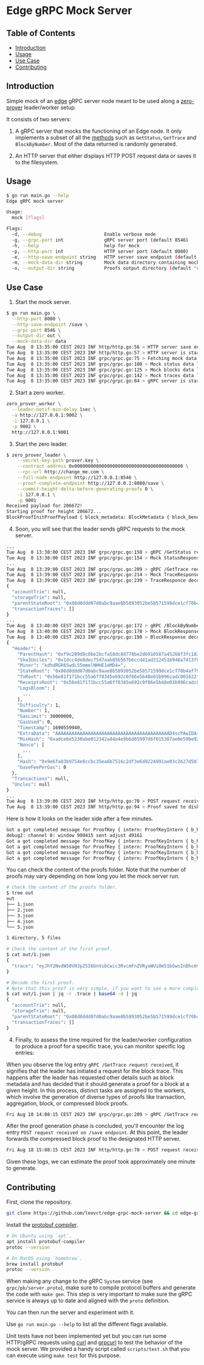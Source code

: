 # Edge gRPC Mock Server

## Table of Contents

- [Introduction](#introduction)
- [Usage](#usage)
- [Use Case](#use-case)
- [Contributing](#contributing)

## Introduction

Simple mock of an [edge](https://github.com/0xPolygon/polygon-edge) gRPC server node meant to be used along a [zero-prover](https://github.com/mir-protocol/zero-provers) leader/worker setup.

It consists of two servers:

1. A gRPC server that mocks the functioning of an Edge node. It only implements a subset of all the [methods](https://github.com/0xPolygon/polygon-edge/blob/zero-trace/server/proto/system.proto) such as `GetStatus`, `GetTrace` and `BlockByNumber`. Most of the data returned is randomly generated.

2. An HTTP server that either displays HTTP POST request data or saves it to the filesystem.

## Usage

```sh
$ go run main.go --help
Edge gRPC mock server

Usage:
  mock [flags]

Flags:
  -d, --debug                       Enable verbose mode
  -g, --grpc-port int               gRPC server port (default 8546)
  -h, --help                        help for mock
  -p, --http-port int               HTTP server port (default 8080)
  -e, --http-save-endpoint string   HTTP server save endpoint (default "/save")
  -m, --mock-data-dir string        Mock data directory containing mock status (status.json), block (block.json) and trace (trace.json) files (default "data")
  -o, --output-dir string           Proofs output directory (default "out")
```

## Use Case

1. Start the mock server.

```sh
$ go run main.go \
  --http-port 8080 \
  --http-save-endpoint /save \
  --grpc-port 8546 \
  --output-dir out \
  --mock-data-dir data
Tue Aug  8 13:35:00 CEST 2023 INF http/http.go:56 > HTTP server save endpoint: /save ready
Tue Aug  8 13:35:00 CEST 2023 INF http/http.go:57 > HTTP server is starting on port 8080
Tue Aug  8 13:35:00 CEST 2023 INF grpc/grpc.go:75 > Fetching mock data from `data` directory
Tue Aug  8 13:35:00 CEST 2023 INF grpc/grpc.go:108 > Mock status data loaded
Tue Aug  8 13:35:00 CEST 2023 INF grpc/grpc.go:125 > Mock blocks data loaded
Tue Aug  8 13:35:00 CEST 2023 INF grpc/grpc.go:142 > Mock traces data loaded
Tue Aug  8 13:35:00 CEST 2023 INF grpc/grpc.go:84 > gRPC server is starting on port 8546
```

2. Start a zero worker.

```sh
zero_prover_worker \
  --leader-notif-min-delay 1sec \
  -a http://127.0.0.1:9002 \
  -i 127.0.0.1 \
  -p 9002 \
  http://127.0.0.1:9001
```

3. Start the zero leader.

```sh
$ zero_prover_leader \
    --secret-key-path prover.key \
    --contract-address 0x0000000000000000000000000000000000000000 \
    --rpc-url http://change_me.com \
    --full-node-endpoint http://127.0.0.1:8546 \
    --proof-complete-endpoint http://127.0.0.1:8080/save \
    --commit-height-delta-before-generating-proofs 0 \
    -i 127.0.0.1 \
    -p 9001
Received payload for 206672!
Starting proof for height 206672...
BlockProofInitProofPayload { block_metadata: BlockMetadata { block_beneficiary: 0x91d85d44647a4b074be799a67a53471c4d5e303e, block_timestamp: 1690559940, block_number: 1, block_difficulty: 1, block_gaslimit: 30000000, block_chain_id: 2001, block_base_fee: 878822934 }, skip_previous_block_proof: true, num_txns_in_block: 0 }
```

4. Soon, you will see that the leader sends gRPC requests to the mock server.

```sh
...
Tue Aug  8 13:38:00 CEST 2023 INF grpc/grpc.go:150 > gRPC /GetStatus request received
Tue Aug  8 13:38:00 CEST 2023 INF grpc/grpc.go:154 > Mock StatusResponse number: 206672
...
Tue Aug  8 13:39:00 CEST 2023 INF grpc/grpc.go:209 > gRPC /GetTrace request received
Tue Aug  8 13:39:00 CEST 2023 INF grpc/grpc.go:214 > Mock TraceResponse encoded data: [123 34 97 99 99 111 117 110 116 84 114 105 101 34 58 110 117 108 108 44 34 115 116 111 114 97 103 101 84 114 105 101 34 58 110 117 108 108 44 34 112 97 114 101 110 116 83 116 97 116 101 82 111 111 116 34 58 34 48 120 48 56 100 48 100 100 100 48 55 100 48 97 98 99 57 97 97 101 56 98 53 56 57 51 48 53 50 98 101 53 98 53 55 49 53 57 57 100 99 101 49 99 102 55 48 98 52 97 102 55 57 56 50 101 100 52 49 57 97 97 50 56 97 48 34 44 34 116 114 97 110 115 97 99 116 105 111 110 84 114 97 99 101 115 34 58 91 93 125]
Tue Aug  8 13:39:00 CEST 2023 INF grpc/grpc.go:239 > TraceResponce decoded trace
{
  "accountTrie": null,
  "storageTrie": null,
  "parentStateRoot": "0x08d0ddd07d0abc9aae8b5893052be5b571599dce1cf70b4af7982ed419aa28a0",
  "transactionTraces": []
}
...
Tue Aug  8 13:40:00 CEST 2023 INF grpc/grpc.go:172 > gRPC /BlockByNumber request received
Tue Aug  8 13:40:00 CEST 2023 INF grpc/grpc.go:178 > Mock BlockResponse encoded data: [249 2 211 249 2 206 160 249 194 9 216 192 190 43 207 165 141 200 215 120 190 45 105 16 88 122 69 38 143 63 193 131 21 160 13 206 131 108 37 160 29 204 77 232 222 199 93 122 171 133 181 103 182 204 212 26 211 18 69 27 148 138 116 19 240 161 66 253 64 212 147 71 148 145 216 93 68 100 122 75 7 75 231 153 166 122 83 71 28 77 94 48 62 160 8 208 221 208 125 10 188 154 174 139 88 147 5 43 229 181 113 89 157 206 28 247 11 74 247 152 46 212 25 170 40 160 160 86 232 31 23 27 204 85 166 255 131 69 230 146 192 248 110 91 72 224 27 153 108 173 192 1 98 47 181 227 99 180 33 160 86 232 31 23 27 204 85 166 255 131 69 230 146 192 248 110 91 72 224 27 153 108 173 192 1 98 47 181 227 99 180 33 185 1 0 0 0 0 0 0 0 0 0 0 0 0 0 0 0 0 0 0 0 0 0 0 0 0 0 0 0 0 0 0 0 0 0 0 0 0 0 0 0 0 0 0 0 0 0 0 0 0 0 0 0 0 0 0 0 0 0 0 0 0 0 0 0 0 0 0 0 0 0 0 0 0 0 0 0 0 0 0 0 0 0 0 0 0 0 0 0 0 0 0 0 0 0 0 0 0 0 0 0 0 0 0 0 0 0 0 0 0 0 0 0 0 0 0 0 0 0 0 0 0 0 0 0 0 0 0 0 0 0 0 0 0 0 0 0 0 0 0 0 0 0 0 0 0 0 0 0 0 0 0 0 0 0 0 0 0 0 0 0 0 0 0 0 0 0 0 0 0 0 0 0 0 0 0 0 0 0 0 0 0 0 0 0 0 0 0 0 0 0 0 0 0 0 0 0 0 0 0 0 0 0 0 0 0 0 0 0 0 0 0 0 0 0 0 0 0 0 0 0 0 0 0 0 0 0 0 0 0 0 0 0 0 0 0 0 0 0 0 0 0 0 0 0 0 0 0 0 0 0 0 0 0 0 0 0 0 0 1 1 132 1 201 195 128 128 132 100 195 229 196 184 211 0 0 0 0 0 0 0 0 0 0 0 0 0 0 0 0 0 0 0 0 0 0 0 0 0 0 0 0 0 0 0 0 248 177 195 192 192 128 192 248 67 184 64 38 81 4 150 224 152 123 162 86 243 120 184 195 60 48 210 14 59 233 137 120 169 146 151 221 98 64 136 147 176 162 54 6 109 16 215 28 173 224 153 89 191 83 103 211 96 196 93 1 64 163 129 85 120 240 74 85 8 200 33 187 12 123 122 13 248 101 128 1 160 132 175 2 234 136 144 62 209 170 215 232 170 13 81 70 48 32 212 109 179 43 48 145 78 250 121 61 250 186 74 65 246 160 132 175 2 234 136 144 62 209 170 215 232 170 13 81 70 48 32 212 109 179 43 48 145 78 250 121 61 250 186 74 65 246 160 0 0 0 0 0 0 0 0 0 0 0 0 0 0 0 0 0 0 0 0 0 0 0 0 0 0 0 0 0 0 0 0 160 173 206 110 82 48 171 224 18 52 42 68 228 233 182 208 89 151 214 240 21 56 122 224 229 155 233 36 175 199 236 112 193 136 0 0 0 0 0 0 0 0 132 52 97 198 22 192 192]
Tue Aug  8 13:40:00 CEST 2023 INF grpc/grpc.go:198 > BlockResponse decoded data
{
  "Header": {
    "ParentHash": "0xf9c209d8c0be2bcfa58dc8d778be2d6910587a45268f3fc18315a00dce836c25",
    "Sha3Uncles": "0x1dcc4de8dec75d7aab85b567b6ccd41ad312451b948a7413f0a142fd40d49347",
    "Miner": "kdhdRGR6SwdL55mmelNHHE1eMD4=",
    "StateRoot": "0x08d0ddd07d0abc9aae8b5893052be5b571599dce1cf70b4af7982ed419aa28a0",
    "TxRoot": "0x56e81f171bcc55a6ff8345e692c0f86e5b48e01b996cadc001622fb5e363b421",
    "ReceiptsRoot": "0x56e81f171bcc55a6ff8345e692c0f86e5b48e01b996cadc001622fb5e363b421",
    "LogsBloom": [
      ...
    ],
    "Difficulty": 1,
    "Number": 1,
    "GasLimit": 30000000,
    "GasUsed": 0,
    "Timestamp": 1690559940,
    "ExtraData": "AAAAAAAAAAAAAAAAAAAAAAAAAAAAAAAAAAAAAAAAAAD4scPAwIDA+EO4QCZRBJbgmHuiVvN4uMM8MNIOO+mJeKmSl91iQIiTsKI2Bm0Q1xyt4JlZv1Nn02DEXQFAo4FVePBKVQjIIbsMe3oN+GWAAaCErwLqiJA+0arX6KoNUUYwINRtsyswkU76eT36ukpB9qCErwLqiJA+0arX6KoNUUYwINRtsyswkU76eT36ukpB9qAAAAAAAAAAAAAAAAAAAAAAAAAAAAAAAAAAAAAAAAAAAA==",
    "MixHash": "0xadce6e5230abe012342a44e4e9b6d05997d6f015387ae0e59be924afc7ec70c1",
    "Nonce": [
      ...
    ],
    "Hash": "0x9e6fa83b9754e8ccbc35ea6b7516c2df3e6d9224991ae03c2627d507863b2a9f",
    "baseFeePerGas": 0
  },
  "Transactions": null,
  "Uncles": null
}
...
Tue Aug  8 13:39:00 CEST 2023 INF http/http.go:70 > POST request received on /save endpoint
Tue Aug  8 13:39:00 CEST 2023 INF http/http.go:94 > Proof saved to disk
```

Here is how it looks on the leader side after a few minutes.

```sh
Got a got completed message for ProofKey { intern: ProofKeyIntern { b_height: 1, underlying_txns: ProofUnderlyingTxns { txn_idxs: 0..1 } }, p_type: Txn }
debug2: channel 0: window 999415 sent adjust 49161
Got a got completed message for ProofKey { intern: ProofKeyIntern { b_height: 1, underlying_txns: ProofUnderlyingTxns { txn_idxs: 1..2 } }, p_type: Txn }
Got a got completed message for ProofKey { intern: ProofKeyIntern { b_height: 1, underlying_txns: ProofUnderlyingTxns { txn_idxs: 0..2 } }, p_type: Agg }
Got a got completed message for ProofKey { intern: ProofKeyIntern { b_height: 1, underlying_txns: ProofUnderlyingTxns { txn_idxs: 0..2 } }, p_type: Block }
Got a got completed message for ProofKey { intern: ProofKeyIntern { b_height: 1, underlying_txns: ProofUnderlyingTxns { txn_idxs: 0..2 } }, p_type: CompressedBlock }
```

You can check the content of the proofs folder. Note that the number of proofs may vary depending on how long you let the mock server run.

```sh
# Check the content of the proofs folder.
$ tree out
out
├── 1.json
├── 2.json
├── 3.json
├── 4.json
└── 5.json

1 directory, 5 files

# Check the content of the first proof.
$ cat out/1.json
{
  "trace": "eyJhY2NvdW50VHJpZSI6bnVsbCwic3RvcmFnZVRyaWUiOm51bGwsInBhcmVudFN0YXRlUm9vdCI6IjB4MDhkMGRkZDA3ZDBhYmM5YWFlOGI1ODkzMDUyYmU1YjU3MTU5OWRjZTFjZjcwYjRhZjc5ODJlZDQxOWFhMjhhMCIsInRyYW5zYWN0aW9uVHJhY2VzIjpbXX0="
}

# Decode the first proof.
# Note that this proof is very simple, if you want to see a more complex proof, check `data/trace2.json` and `data/decoded_trace2.json`.
$ cat out/1.json | jq -r .trace | base64 -d | jq
{
  "accountTrie": null,
  "storageTrie": null,
  "parentStateRoot": "0x08d0ddd07d0abc9aae8b5893052be5b571599dce1cf70b4af7982ed419aa28a0",
  "transactionTraces": []
}
```

4. Finally, to assess the time required for the leader/worker configuration to produce a proof for a specific trace, you can monitor specific log entries:

When you observe the log entry `gRPC /GetTrace request received`, it signifies that the leader has initiated a request for the block trace. This happens after the leader has requested other details such as block metadata and has decided that it should generate a proof for a block at a given height. In this process, distinct tasks are assigned to the workers, which involve the generation of diverse types of proofs like transaction, aggregation, block, or compressed block proofs.

```sh
Fri Aug 18 14:08:15 CEST 2023 INF grpc/grpc.go:209 > gRPC /GetTrace request received
```

After the proof generation phase is concluded, you'll encounter the log entry `POST request received on /save endpoint`. At this point, the leader forwards the compressed block proof to the designated HTTP server.

```sh
Fri Aug 18 15:08:15 CEST 2023 INF http/http.go:70 > POST request received on /save endpoint
```

Given these logs, we can estimate the proof took approximately one minute to generate.

## Contributing

First, clone the repository.

```sh
git clone https://github.com/leovct/edge-grpc-mock-server && cd edge-grpc-mock-server
```

Install the [protobuf compiler](https://grpc.io/docs/protoc-installation/).

```sh
# On Ubuntu using `apt`.
apt install protobuf-compiler
protoc --version

# On MacOS using `homebrew`.
brew install protobuf
protoc --version
```

When making any change to the gRPC `System` service (see `grpc/pb/server.proto`), make sure to compile protocol buffers and generate the code with `make gen`. This step is very important to make sure the gRPC service is always up to date and aligned with the `proto` definition.

You can then run the server and experiment with it.

Use `go run main.go --help` to list all the different flags available.

Unit tests have not been implemented yet but you can run some HTTP/gRPC requests using [curl](https://curl.se/) and [grpcurl](https://github.com/fullstorydev/grpcurl) to test the behavior of the mock server. We provided a handy script called `scripts/test.sh` that you can execute using `make test` for this purpose.

